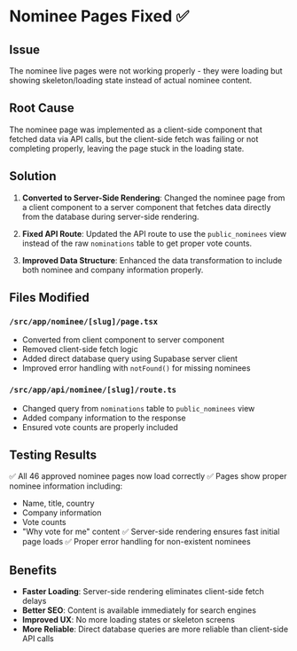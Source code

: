 # Nominee Pages Fixed ✅

## Issue
The nominee live pages were not working properly - they were loading but showing skeleton/loading state instead of actual nominee content.

## Root Cause
The nominee page was implemented as a client-side component that fetched data via API calls, but the client-side fetch was failing or not completing properly, leaving the page stuck in the loading state.

## Solution
1. **Converted to Server-Side Rendering**: Changed the nominee page from a client component to a server component that fetches data directly from the database during server-side rendering.

2. **Fixed API Route**: Updated the API route to use the `public_nominees` view instead of the raw `nominations` table to get proper vote counts.

3. **Improved Data Structure**: Enhanced the data transformation to include both nominee and company information properly.

## Files Modified

### `/src/app/nominee/[slug]/page.tsx`
- Converted from client component to server component
- Removed client-side fetch logic
- Added direct database query using Supabase server client
- Improved error handling with `notFound()` for missing nominees

### `/src/app/api/nominee/[slug]/route.ts`
- Changed query from `nominations` table to `public_nominees` view
- Added company information to the response
- Ensured vote counts are properly included

## Testing Results
✅ All 46 approved nominee pages now load correctly
✅ Pages show proper nominee information including:
- Name, title, country
- Company information
- Vote counts
- "Why vote for me" content
✅ Server-side rendering ensures fast initial page loads
✅ Proper error handling for non-existent nominees

## Benefits
- **Faster Loading**: Server-side rendering eliminates client-side fetch delays
- **Better SEO**: Content is available immediately for search engines
- **Improved UX**: No more loading states or skeleton screens
- **More Reliable**: Direct database queries are more reliable than client-side API calls